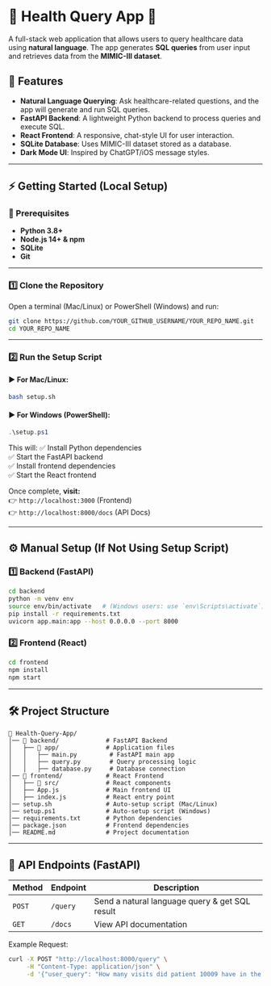 # 🏥 Health Query App 🚀

A full-stack web application that allows users to query healthcare data using **natural language**. The app generates **SQL queries** from user input and retrieves data from the **MIMIC-III dataset**.

## 🌟 Features
- **Natural Language Querying**: Ask healthcare-related questions, and the app will generate and run SQL queries.
- **FastAPI Backend**: A lightweight Python backend to process queries and execute SQL.
- **React Frontend**: A responsive, chat-style UI for user interaction.
- **SQLite Database**: Uses MIMIC-III dataset stored as a database.
- **Dark Mode UI**: Inspired by ChatGPT/iOS message styles.

---

## ⚡ Getting Started (Local Setup)

### 🔹 Prerequisites
- **Python 3.8+**
- **Node.js 14+ & npm**
- **SQLite**
- **Git**

---

### 1️⃣ Clone the Repository
Open a terminal (Mac/Linux) or PowerShell (Windows) and run:

```sh
git clone https://github.com/YOUR_GITHUB_USERNAME/YOUR_REPO_NAME.git
cd YOUR_REPO_NAME
```

---

### 2️⃣ Run the Setup Script

#### **▶️ For Mac/Linux:**
```sh
bash setup.sh
```

#### **▶️ For Windows (PowerShell):**
```powershell
.\setup.ps1
```

This will:
✅ Install Python dependencies  
✅ Start the FastAPI backend  
✅ Install frontend dependencies  
✅ Start the React frontend  

Once complete, **visit:**  
👉 `http://localhost:3000` (Frontend)  
👉 `http://localhost:8000/docs` (API Docs)

---

## ⚙️ Manual Setup (If Not Using Setup Script)

### **1️⃣ Backend (FastAPI)**
```sh
cd backend
python -m venv env
source env/bin/activate   # (Windows users: use `env\Scripts\activate`)
pip install -r requirements.txt
uvicorn app.main:app --host 0.0.0.0 --port 8000
```

### **2️⃣ Frontend (React)**
```sh
cd frontend
npm install
npm start
```

---

## 🛠️ Project Structure
```
📂 Health-Query-App/
│── 📁 backend/             # FastAPI Backend
│   ├── 📁 app/             # Application files
│   │   ├── main.py         # FastAPI main app
│   │   ├── query.py        # Query processing logic
│   │   ├── database.py     # Database connection
│── 📁 frontend/            # React Frontend
│   ├── 📁 src/             # React components
│   ├── App.js             # Main frontend UI
│   ├── index.js           # React entry point
│── setup.sh               # Auto-setup script (Mac/Linux)
│── setup.ps1              # Auto-setup script (Windows)
│── requirements.txt       # Python dependencies
│── package.json           # Frontend dependencies
│── README.md              # Project documentation
```

---

## 🔄 API Endpoints (FastAPI)
| Method | Endpoint | Description |
|--------|----------|------------|
| `POST` | `/query` | Send a natural language query & get SQL result |
| `GET`  | `/docs`  | View API documentation |

Example Request:
```sh
curl -X POST "http://localhost:8000/query" \
     -H "Content-Type: application/json" \
     -d '{"user_query": "How many visits did patient 10009 have in the last month?"}'
```
